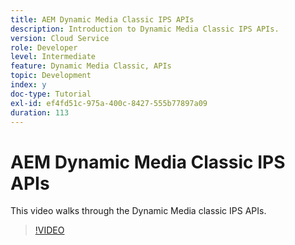 ```yaml
---
title: AEM Dynamic Media Classic IPS APIs
description: Introduction to Dynamic Media Classic IPS APIs.
version: Cloud Service
role: Developer
level: Intermediate
feature: Dynamic Media Classic, APIs
topic: Development
index: y
doc-type: Tutorial
exl-id: ef4fd51c-975a-400c-8427-555b77897a09
duration: 113
---
```

# AEM Dynamic Media Classic IPS APIs

This video walks through the Dynamic Media classic IPS APIs.

>[!VIDEO](https://video.tv.adobe.com/v/335453?quality=12&learn=on)
